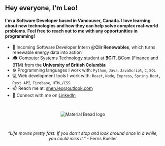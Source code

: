 ## Hey everyone, I'm Leo!

#### I'm a Software Developer based in Vancouver, Canada. I love learning about new technologies and how they can help solve complex real-world problems. Feel free to reach out to me with any opportunities in programming!

- 🌱 Incoming Software Developer Intern @**Clir Renewables**, which turns renewable energy data into action
- 🎓 Computer Systems Technology student at **BCIT**, BCom (Finance and BTM) from the **University of British Columbia**
- ⚙️ Programming languages I work with: <code>Python</code>, <code>Java</code>, <code>JavaScript</code>, <code>C</code>, <code>SQL</code>
- 💻 Web development tools I work with: <code>React</code>, <code>Node</code>, <code>Express</code>, <code>Spring Boot</code>, <code>Rest API</code>, <code>Firebase</code>, <code>HTML/CSS</code>
- 📫 Reach me at: shen.leo@outlook.com
- 💼 Connect with me on [LinkedIn](https://www.linkedin.com/in/shen-leo/)
</br>
<p align="center">
  <img src="https://64.media.tumblr.com/tumblr_lh7xab1YqB1qf2rd8o1_500.gif" alt="Material Bread logo">
</p>
</br>
<p align="center">
  <em>“Life moves pretty fast. If you don’t stop and look around once in a while, you could miss it."</em> - Ferris Bueller
</p>


<!---
shen-leo/shen-leo is a ✨ special ✨ repository because its `README.md` (this file) appears on your GitHub profile.
You can click the Preview link to take a look at your changes.
--->
